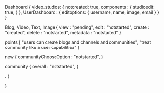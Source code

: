 























Dashboard {
    video_studios: {
        notcreated: true,
        components : {
            studioedit: true,
        }
    },
    UserDashboard : {
        editoptions: {
            username, name, image, email
        }
    }
}





Blog, Video, Text, Image
    {
        view : "pending",
        edit : "notstarted",
        create : "created",
        delete : "notstarted",
        metadata : "notstarted"
    }

points [
    "users can create blogs and channels and communities",
    "treat community like a user  capabilities"
]

new {
    communityChooseOption : "notstarted",
}



community {
    overall : "notstarted",
}




. {

}
 